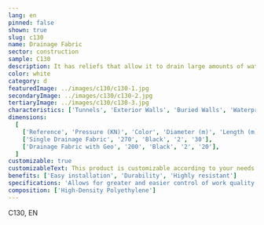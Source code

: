 ```yaml
---
lang: en
pinned: false
shown: true
slug: c130
name: Drainage Fabric
sector: construction
sample: C130
description: It has reliefs that allow it to drain large amounts of water, promoting proper circulation of water in buried structures.
color: white
category: d
featuredImage: ../images/c130/c130-1.jpg
secondaryImage: ../images/c130/c130-2.jpg
tertiaryImage: ../images/c130/c130-3.jpg
characteristics: ['Tunnels', 'Exterior Walls', 'Buried Walls', 'Waterproofing']
dimensions:
  [
    ['Reference', 'Pressure (KN)', 'Color', 'Diameter (m)', 'Length (m)'],
    ['Single Drainage Fabric', '270', 'Black', '2', '30'],
    ['Drainage Fabric with Geo', '200', 'Black', '2', '20'],
  ]
customizable: true
customizableText: This product is customizable according to your needs. Contact us for more information.
benefits: ['Easy installation', 'Durability', 'Highly resistant']
specifications: 'Allows for greater and easier control of work quality. Provides improved water drainage.'
composition: ['High-Density Polyethylene']
---
```


C130, EN
